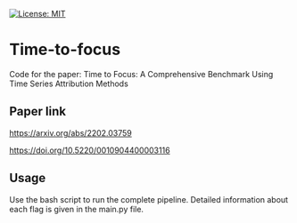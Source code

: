 [![License: MIT](https://img.shields.io/badge/License-MIT-yellow.svg)](https://opensource.org/licenses/MIT)

# Time-to-focus
Code for the paper: Time to Focus: A Comprehensive Benchmark Using Time Series Attribution Methods

## Paper link

https://arxiv.org/abs/2202.03759

https://doi.org/10.5220/0010904400003116

## Usage

Use the bash script to run the complete pipeline. Detailed information about each flag is given in the main.py file.
